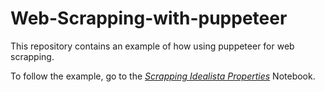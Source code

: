 # Web-Scrapping-with-puppeteer
This repository contains an example of how using puppeteer for web scrapping.

To follow the example, go to the [*Scrapping Idealista Properties*](https://github.com/lgoded345/Web-Scrapping-with-puppeteer/blob/master/Scrapping%20Idealista%20properties.ipynb) Notebook.

